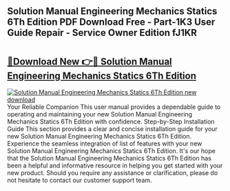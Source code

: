 ## Solution Manual Engineering Mechanics Statics 6Th Edition PDF Download Free - Part-1K3 User Guide Repair - Service Owner Edition fJ1KR

# <h2><a href="http://bc60898.oget.top/?id=Solution+Manual+Engineering+Mechanics+Statics+6Th+Edition">🔗Download New 👉🔴 Solution Manual Engineering Mechanics Statics 6Th Edition</a></h2>

[![Solution Manual Engineering Mechanics Statics 6Th Edition new download](https://i.imgur.com/5g1atiW.png)](http://bc60898.oget.top/?id=Solution+Manual+Engineering+Mechanics+Statics+6Th+Edition)
Your Reliable Companion This user manual provides a dependable guide to operating and maintaining your new Solution Manual Engineering Mechanics Statics 6Th Edition with confidence. Step-by-Step Installation Guide This section provides a clear and concise installation guide for your new Solution Manual Engineering Mechanics Statics 6Th Edition. Experience the seamless integration of list of features with your new Solution Manual Engineering Mechanics Statics 6Th Edition. It's our hope that the Solution Manual Engineering Mechanics Statics 6Th Edition has been a helpful and informative resource in helping you get started with your new product. Should you require any assistance or clarification, please do not hesitate to contact our customer support team.
